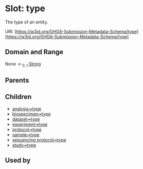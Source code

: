 
# Slot: type


The type of an entity.

URI: [https://w3id.org/GHGA-Submission-Metadata-Schema/type](https://w3id.org/GHGA-Submission-Metadata-Schema/type)


## Domain and Range

None &#8594;  <sub>0..1</sub> [String](types/String.md)

## Parents


## Children

 *  [analysis➞type](analysis_type.md)
 *  [biospecimen➞type](biospecimen_type.md)
 *  [dataset➞type](dataset_type.md)
 *  [experiment➞type](experiment_type.md)
 *  [protocol➞type](protocol_type.md)
 *  [sample➞type](sample_type.md)
 *  [sequencing protocol➞type](sequencing_protocol_type.md)
 *  [study➞type](study_type.md)

## Used by

